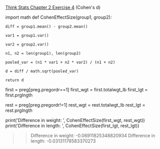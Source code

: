 [Think Stats Chapter 2 Exercise 4](http://greenteapress.com/thinkstats2/html/thinkstats2003.html#toc24) (Cohen's d)

>> 
import math
def CohenEffectSize(group1, group2):

    diff = group1.mean() - group2.mean()

    var1 = group1.var()

    var2 = group2.var()

    n1, n2 = len(group1), len(group2)

    pooled_var = (n1 * var1 + n2 * var2) / (n1 + n2)

    d = diff / math.sqrt(pooled_var)

    return d

first = preg[preg.pregordr==1]
first_wgt = first.totalwgt_lb
first_lgt = first.prglngth

rest = preg[preg.pregordr!=1]
rest_wgt = rest.totalwgt_lb
rest_lgt = rest.prglngth

print('Difference in weight: ', CohenEffectSize(first_wgt, rest_wgt))
print('Difference in length: ', CohenEffectSize(first_lgt, rest_lgt))

>> Difference in weight:  -0.06911825348820934
>> Difference in length:  -0.03131178583370273
